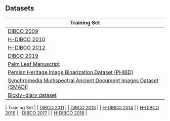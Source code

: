 
## Datasets

| Training Set |
|--------------|
| [DIBCO 2009](http://users.iit.demokritos.gr/~bgat/DIBCO2009/benchmark/) |
| [H-DIBCO 2010](http://users.iit.demokritos.gr/~bgat/H-DIBCO2010/benchmark/) |
| [H-DIBCO 2012](http://utopia.duth.gr/~ipratika/HDIBCO2012/benchmark/) |
| [DIBCO 2019](https://vc.ee.duth.gr/dibco2019/benchmark/) |
| [Palm Leaf Manuscript](http://amadi.univ-lr.fr/ICFHR2016_Contest/) |
| [Persian Heritage Image Binarization Dataset (PHIBD)](http://www.iaprtc11.org/mediawiki/index.php/Persian_Heritage_Image_Binarization_Dataset_(PHIBD_2012)) |                                                                                      |
| [Synchromedia Multispectral Ancient Document Images Dataset (SMADI)](https://tc11.cvc.uab.es/datasets/SMADI_1) |
| [Bickly-diary dataset](https://github.com/vqnhat/DSNBinarization/files/2793688/original_gt_labeled.zip) |

| Training Set |
| [DIBCO 2011](http://utopia.duth.gr/~ipratika/DIBCO2011/benchmark/) |
| [DIBCO 2013](http://utopia.duth.gr/~ipratika/DIBCO2013/benchmark/) |
| [H-DIBCO 2014](http://users.iit.demokritos.gr/~bgat/HDIBCO2014/benchmark/) |
| [H-DIBCO 2016](http://vc.ee.duth.gr/h-dibco2016/benchmark/) |
| [DIBCO 2017](http://vc.ee.duth.gr/dibco2017/benchmark/) |
| [H-DIBCO 2018](https://vc.ee.duth.gr/h-dibco2018/benchmark/) |
